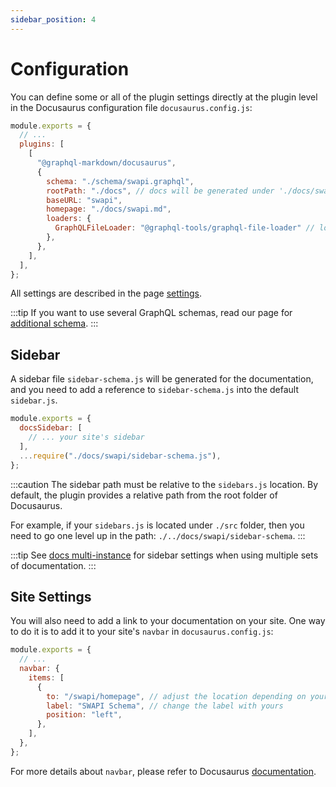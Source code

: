 ```yaml
---
sidebar_position: 4
---
```


# Configuration

You can define some or all of the plugin settings directly at the plugin level in the Docusaurus configuration file `docusaurus.config.js`:

```js
module.exports = {
  // ...
  plugins: [
    [
      "@graphql-markdown/docusaurus",
      {
        schema: "./schema/swapi.graphql",
        rootPath: "./docs", // docs will be generated under './docs/swapi' (rootPath/baseURL)
        baseURL: "swapi",
        homepage: "./docs/swapi.md",
        loaders: {
          GraphQLFileLoader: "@graphql-tools/graphql-file-loader" // local file schema
        },
      },
    ],
  ],
};
```

All settings are described in the page [settings](/docs/settings).

:::tip
If you want to use several GraphQL schemas, read our page for [additional schema](/docs/advanced/additional-schema).
:::

## Sidebar

A sidebar file `sidebar-schema.js` will be generated for the documentation, and you need to add a reference to `sidebar-schema.js` into the default `sidebar.js`.

```js
module.exports = {
  docsSidebar: [
    // ... your site's sidebar
  ],
  ...require("./docs/swapi/sidebar-schema.js"),
};
```

:::caution
The sidebar path must be relative to the `sidebars.js` location. By default, the plugin provides a relative path from the root folder of Docusaurus.

For example, if your `sidebars.js` is located under `./src` folder, then you need to go one level up in the path: `./../docs/swapi/sidebar-schema`.
:::

:::tip
See [docs multi-instance](/docs/advanced/docs-multi-instance) for sidebar settings when using multiple sets of documentation.
:::

## Site Settings

You will also need to add a link to your documentation on your site. One way to do it is to add it to your site's `navbar` in `docusaurus.config.js`:

```js
module.exports = {
  // ...
  navbar: {
    items: [
      {
        to: "/swapi/homepage", // adjust the location depending on your baseURL (see configuration)
        label: "SWAPI Schema", // change the label with yours
        position: "left",
      },
    ],
  },
};
```

For more details about `navbar`, please refer to Docusaurus [documentation](https://docusaurus.io/docs/api/themes/configuration#navbar).
